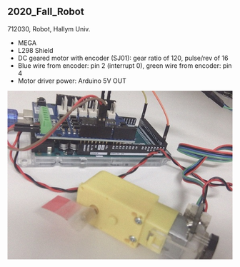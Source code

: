 ## 2020_Fall_Robot
712030, Robot, Hallym Univ.

- MEGA
- L298 Shield
- DC geared motor with encoder (SJ01): gear ratio of 120, pulse/rev of 16
- Blue wire from encoder: pin 2 (interrupt 0), green wire from encoder: pin 4
- Motor driver power: Arduino 5V OUT

![setup](./_image/setup.jpg)
